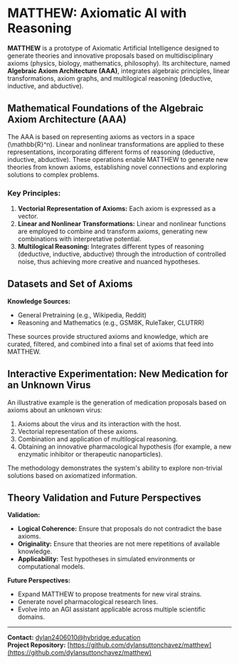 # MATTHEW: Axiomatic AI with Reasoning

**MATTHEW** is a prototype of Axiomatic Artificial Intelligence designed to generate theories and innovative proposals based on multidisciplinary axioms (physics, biology, mathematics, philosophy). Its architecture, named **Algebraic Axiom Architecture (AAA)**, integrates algebraic principles, linear transformations, axiom graphs, and multilogical reasoning (deductive, inductive, and abductive).

## Mathematical Foundations of the Algebraic Axiom Architecture (AAA)

The AAA is based on representing axioms as vectors in a space \(\mathbb{R}^n\). Linear and nonlinear transformations are applied to these representations, incorporating different forms of reasoning (deductive, inductive, abductive). These operations enable MATTHEW to generate new theories from known axioms, establishing novel connections and exploring solutions to complex problems.

### Key Principles:

1. **Vectorial Representation of Axioms:** Each axiom is expressed as a vector.
2. **Linear and Nonlinear Transformations:** Linear and nonlinear functions are employed to combine and transform axioms, generating new combinations with interpretative potential.
3. **Multilogical Reasoning:** Integrates different types of reasoning (deductive, inductive, abductive) through the introduction of controlled noise, thus achieving more creative and nuanced hypotheses.

## Datasets and Set of Axioms

**Knowledge Sources:**
- General Pretraining (e.g., Wikipedia, Reddit)
- Reasoning and Mathematics (e.g., GSM8K, RuleTaker, CLUTRR)

These sources provide structured axioms and knowledge, which are curated, filtered, and combined into a final set of axioms that feed into MATTHEW.

## Interactive Experimentation: New Medication for an Unknown Virus

An illustrative example is the generation of medication proposals based on axioms about an unknown virus:

1. Axioms about the virus and its interaction with the host.
2. Vectorial representation of these axioms.
3. Combination and application of multilogical reasoning.
4. Obtaining an innovative pharmacological hypothesis (for example, a new enzymatic inhibitor or therapeutic nanoparticles).

The methodology demonstrates the system's ability to explore non-trivial solutions based on axiomatized information.

## Theory Validation and Future Perspectives

**Validation:**
- **Logical Coherence:** Ensure that proposals do not contradict the base axioms.
- **Originality:** Ensure that theories are not mere repetitions of available knowledge.
- **Applicability:** Test hypotheses in simulated environments or computational models.

**Future Perspectives:**
- Expand MATTHEW to propose treatments for new viral strains.
- Generate novel pharmacological research lines.
- Evolve into an AGI assistant applicable across multiple scientific domains.

---

**Contact:** [dylan2406010@hybridge.education](mailto:dylan2406010@hybridge.education)  
**Project Repository:** [https://github.com/dylansuttonchavez/matthew](https://github.com/dylansuttonchavez/matthew)
